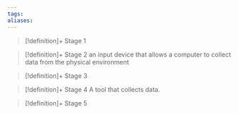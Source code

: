 ```yaml
---
tags:
aliases:
---
```


> [!definition]+ Stage 1
>

> [!definition]+ Stage 2
> an input device that allows a computer to collect data from the physical environment

> [!definition]+ Stage 3
>

> [!definition]+ Stage 4
> A tool that collects data.

> [!definition]+ Stage 5
>



